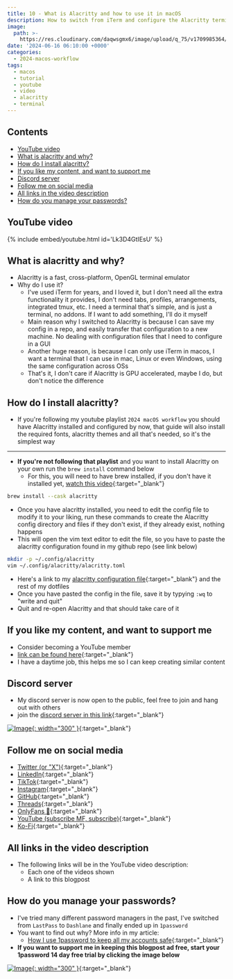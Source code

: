 ```yaml
---
title: 10 - What is Alacritty and how to use it in macOS
description: How to switch from iTerm and configure the Alacritty terminal emulator
image:
  path: >-
    https://res.cloudinary.com/daqwsgmx6/image/upload/q_75/v1709985364/youtube/2024-macos-workflow/iterm-to-alacritty.avif
date: '2024-06-16 06:10:00 +0000'
categories:
  - 2024-macos-workflow
tags:
  - macos
  - tutorial
  - youtube
  - video
  - alacritty
  - terminal
---
```

## Contents

<!-- toc -->

- [YouTube video](#youtube-video)
- [What is alacritty and why?](#what-is-alacritty-and-why)
- [How do I install alacritty?](#how-do-i-install-alacritty)
- [If you like my content, and want to support me](#if-you-like-my-content-and-want-to-support-me)
- [Discord server](#discord-server)
- [Follow me on social media](#follow-me-on-social-media)
- [All links in the video description](#all-links-in-the-video-description)
- [How do you manage your passwords?](#how-do-you-manage-your-passwords)

<!-- tocstop -->

## YouTube video

{% include embed/youtube.html id='Lk3D4GtIEsU' %}

## What is alacritty and why?

- Alacritty is a fast, cross-platform, OpenGL terminal emulator
- Why do I use it?
  - I've used iTerm for years, and I loved it, but I don't need all the extra
    functionality it provides, I don't need tabs, profiles, arrangements,
    integrated tmux, etc. I need a terminal that's simple, and is just a
    terminal, no addons. If I want to add something, I'll do it myself
  - Main reason why I switched to Alacritty is because I can save my config in a
    repo, and easily transfer that configuration to a new machine. No dealing
    with configuration files that I need to configure in a GUI
  - Another huge reason, is because I can only use iTerm in macos, I want a
    terminal that I can use in mac, Linux or even Windows, using the same
    configuration across OSs
  - That's it, I don't care if Alacritty is GPU accelerated, maybe I do, but
    don't notice the difference

## How do I install alacritty?

- If you're following my youtube playlist `2024 macOS workflow` you should have
  Alacritty installed and configured by now, that guide will also install the
  required fonts, alacritty themes and all that's needed, so it's the simplest
  way

---

- **If you're not following that playlist** and you want to install Alacritty on
  your own run the `brew install` command below
  - For this, you will need to have brew installed, if you don't have it
    installed yet,
    [watch this video](https://youtu.be/BEB7X78ivNM){:target="\_blank"}

```bash
brew install --cask alacritty
```

- Once you have alacritty installed, you need to edit the config file to modify
  it to your liking, run these commands to create the Alacritty config directory
  and files if they don't exist, if they already exist, nothing happens
- This will open the vim text editor to edit the file, so you have to paste the
  alacritty configuration found in my github repo (see link below)

```bash
mkdir -p ~/.config/alacritty
vim ~/.config/alacritty/alacritty.toml
```

- Here's a link to my
  [alacritty configuration file](https://github.com/linkarzu/dotfiles-latest/blob/e5b1104383a685dab46f2a719567d735338a1023/alacritty/alacritty.toml){:target="\_blank"}
  and the rest of my dotfiles
- Once you have pasted the config in the file, save it by typying `:wq` to
  "write and quit"
- Quit and re-open Alacritty and that should take care of it

## If you like my content, and want to support me

- Consider becoming a YouTube member
- [link can be found here](https://www.youtube.com/channel/UCrSIvbFncPSlK6AdwE2QboA/join){:target="\_blank"}
- I have a daytime job, this helps me so I can keep creating similar content

## Discord server

- My discord server is now open to the public, feel free to join and hang out
  with others
- join the
  [discord server in this link](https://discord.gg/NgqMgwwtMH){:target="\_blank"}

[![Image](./../../assets/img/imgs/250210-discord-free.avif){: width="300" }](https://discord.gg/NgqMgwwtMH){:target="\_blank"}

## Follow me on social media

- [Twitter (or "X")](https://x.com/link_arzu){:target="\_blank"}
- [LinkedIn](https://www.linkedin.com/in/christianarzu){:target="\_blank"}
- [TikTok](https://www.tiktok.com/@linkarzu){:target="\_blank"}
- [Instagram](https://www.instagram.com/link_arzu){:target="\_blank"}
- [GitHub](https://github.com/linkarzu){:target="\_blank"}
- [Threads](https://www.threads.net/@link_arzu){:target="\_blank"}
- [OnlyFans 🍆](https://linkarzu.com/assets/img/imgs/250126-whyugae.avif){:target="\_blank"}
- [YouTube (subscribe MF, subscribe)](https://www.youtube.com/@linkarzu){:target="\_blank"}
- [Ko-Fi](https://ko-fi.com/linkarzu/goal?g=6){:target="\_blank"}

## All links in the video description

- The following links will be in the YouTube video description:
  - Each one of the videos shown
  - A link to this blogpost

## How do you manage your passwords?

- I've tried many different password managers in the past, I've switched from
  `LastPass` to `Dashlane` and finally ended up in `1password`
- You want to find out why? More info in my article:
  - [How I use 1password to keep all my accounts safe](https://linkarzu.com/posts/1password/1password/){:target="\_blank"}
- **If you want to support me in keeping this blogpost ad free, start your
  1password 14 day free trial by clicking the image below**

[![Image](../../assets/img/imgs/250124-1password-banner.avif){: width="300" }](https://www.dpbolvw.net/click-101327218-15734885){:target="\_blank"}

